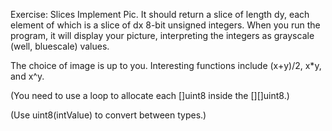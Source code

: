 Exercise: Slices
Implement Pic. It should return a slice of length dy, each element of which is a slice of dx 8-bit unsigned integers. When you run the program, it will display your picture, interpreting the integers as grayscale (well, bluescale) values.

The choice of image is up to you. Interesting functions include (x+y)/2, x\*y, and x^y.

(You need to use a loop to allocate each []uint8 inside the [][]uint8.)

(Use uint8(intValue) to convert between types.)
